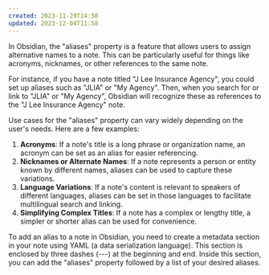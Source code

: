 ```yaml
---
created: 2023-11-29T14:50
updated: 2023-12-04T11:58
---
```

In Obsidian, the "aliases" property is a feature that allows users to assign alternative names to a note. This can be particularly useful for things like acronyms, nicknames, or other references to the same note. 

For instance, if you have a note titled "J Lee Insurance Agency", you could set up aliases such as "JLIA" or "My Agency". Then, when you search for or link to "JLIA" or "My Agency", Obsidian will recognize these as references to the "J Lee Insurance Agency" note.

Use cases for the "aliases" property can vary widely depending on the user's needs. Here are a few examples:

1. **Acronyms**: If a note's title is a long phrase or organization name, an acronym can be set as an alias for easier referencing.
2. **Nicknames or Alternate Names**: If a note represents a person or entity known by different names, aliases can be used to capture these variations.
3. **Language Variations**: If a note's content is relevant to speakers of different languages, aliases can be set in those languages to facilitate multilingual search and linking.
4. **Simplifying Complex Titles**: If a note has a complex or lengthy title, a simpler or shorter alias can be used for convenience.

To add an alias to a note in Obsidian, you need to create a metadata section in your note using YAML (a data serialization language). This section is enclosed by three dashes (---) at the beginning and end. Inside this section, you can add the "aliases" property followed by a list of your desired aliases.
